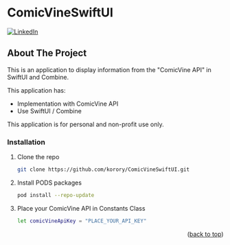 # ComicVineSwiftUI

<!-- PROJECT SHIELDS -->
[![LinkedIn][linkedin-shield]][linkedin-url]

<!-- ABOUT THE PROJECT -->
## About The Project

This is an application to display information from the "ComicVine API" in SwiftUI and Combine.

This application has:
* Implementation with ComicVine API
* Use SwiftUI / Combine

This application is for personal and non-profit use only.

### Installation

1. Clone the repo
   ```sh
   git clone https://github.com/korory/ComicVineSwiftUI.git
   ```
2. Install PODS packages
   ```sh
   pod install --repo-update
   ```
3. Place your ComicVine API in Constants Class
   ```sh
   let comicVineApiKey = "PLACE_YOUR_API_KEY"
   ```
   
<p align="right">(<a href="#top">back to top</a>)</p>

<!-- MARKDOWN LINKS & IMAGES -->
<!-- https://www.markdownguide.org/basic-syntax/#reference-style-links -->
[linkedin-shield]: https://img.shields.io/badge/-LinkedIn-black.svg?style=for-the-badge&logo=linkedin&colorB=555
[linkedin-url]: https://www.linkedin.com/in/arnau-rivas-rivas/

